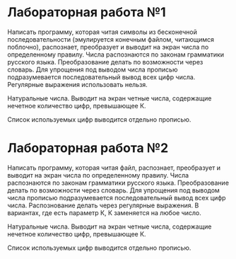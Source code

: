 # Лабораторная работа №1
Написать программу, которая читая символы из бесконечной последовательности (эмулируется конечным файлом, читающимся поблочно), распознает, преобразует и выводит на экран числа по определенному правилу. Числа распознаются по законам грамматики русского языка. Преобразование делать по возможности через словарь. Для упрощения под выводом числа прописью подразумевается последовательный вывод всех цифр числа. Регулярные выражения использовать нельзя.

Натуральные числа. Выводит на экран четные числа, содержащие нечетное количество цифр, превышающее К.

Список используемых цифр выводится отдельно прописью.

# Лабораторная работа №2
Написать программу, которая читая файл, распознает, преобразует и выводит на экран числа по определенному правилу. Числа распознаются по законам грамматики русского языка. Преобразование делать по возможности через словарь. Для упрощения под выводом числа прописью подразумевается последовательный вывод всех цифр числа. Распознование делать через регулярные выражения. В вариантах, где есть параметр К, К заменяется на любое число.

Натуральные числа. Выводит на экран четные числа, содержащие нечетное количество цифр, превышающее К.

Список используемых цифр выводится отдельно прописью.
